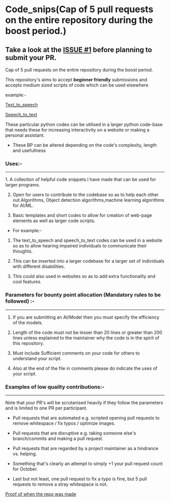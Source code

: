 <h1>Code_snips(Cap of 5 pull requests on the entire repository during the boost period.)</h1>

## Take a look at the [ISSUE #1](https://github.com/acmpesuecc/code_snips/issues/1) before planning to submit your PR.

Cap of 5 pull requests on the entire repository during the boost period.

This repository's aims to accept **beginner friendly** submissions and accepts medium sized scripts of code which can be used elsewhere 

example:-

[Text_to_speech](https://github.com/acmpesuecc/code_snips/blob/main/Python/text_to_speech.py)

[Speech_to_text](https://github.com/acmpesuecc/code_snips/blob/main/Python/speech_to_text.py)

These particular python codes can be utilised in a larger python code-base that needs these for increasing interactivity on a website or making a personal assistant.

+ These BP can be altered depending on the code's complexity, length and usefullness

### Uses:-
<hr>
 1. A collection of helpful code snippets.I have made that can be used for larger programs. 
 
 2. Open for users to contribute to the codebase so as to help each other out.Algorithms, Object detection algorithms,machine learning algorithms for AI/ML.

 3. Basic templates and short codes to allow for creation of web-page elements as well as larger code scripts.
 
 - For example:-
 1. The text_to_speech and speech_to_text codes can be used in a website so as to allow hearing impaired individuals to communicate their thoughts.
 
 2. This can be inserted into a larger codebase for a larger set of individuals with different disabilities.

 3. This could also used in websites so as to add extra functionality and cool features.

### Parameters for bounty point allocation (Mandatory rules to be followed) :-
<hr>

1. If you are submitting an AI/Model then you must specify the efficiency of the models.

2. Length of the code must not be lesser than 20 lines or greater than 200 lines unless explained to the maintainer why the code is in the spirit of this repository.

3. Must include Sufficient comments on your code for others to understand your script.

4. Also at the end of the file in comments please do indicate the uses of your script.

### Examples of low quailty contributions:-
<hr>
Note that your PR's will be scrutanised heavily if they follow the parameters and is limited to one PR per participant.

+ Pull requests that are automated e.g. scripted opening pull requests to remove whitespace / fix typos / optimize images.

+ Pull requests that are disruptive e.g. taking someone else's branch/commits and making a pull request.

+ Pull requests that are regarded by a project maintainer as a hindrance vs. helping.

+ Something that's clearly an attempt to simply +1 your pull request count for October.

+ Last but not least, one pull request to fix a typo is fine, but 5 pull requests to remove a stray whitespace is not.


[Proof of when the repo was made](https://api.github.com/repos/Mohamed-Ayaan358/code_snips)
